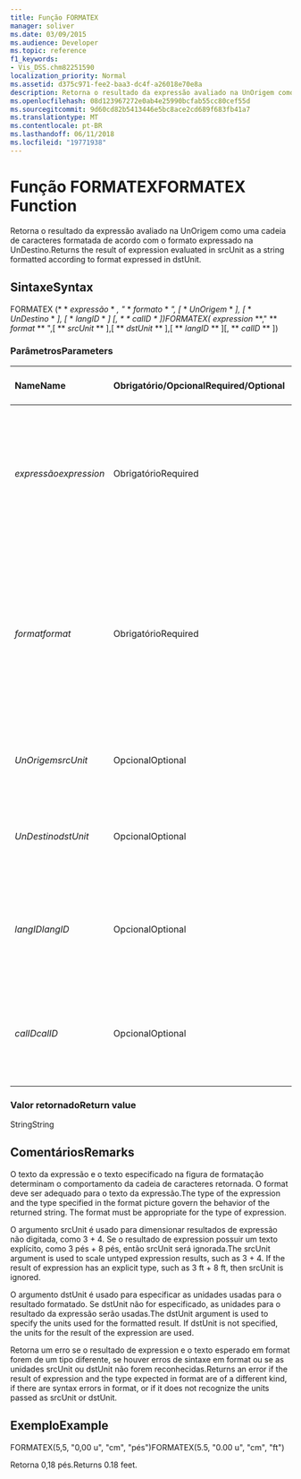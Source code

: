 ```yaml
---
title: Função FORMATEX
manager: soliver
ms.date: 03/09/2015
ms.audience: Developer
ms.topic: reference
f1_keywords:
- Vis_DSS.chm82251590
localization_priority: Normal
ms.assetid: d375c971-fee2-baa3-dc4f-a26018e70e8a
description: Retorna o resultado da expressão avaliado na UnOrigem como uma cadeia de caracteres formatada de acordo com o formato expressado na UnDestino.
ms.openlocfilehash: 08d123967272e0ab4e25990bcfab55cc80cef55d
ms.sourcegitcommit: 9d60cd82b5413446e5bc8ace2cd689f683fb41a7
ms.translationtype: MT
ms.contentlocale: pt-BR
ms.lasthandoff: 06/11/2018
ms.locfileid: "19771938"
---
```

# <a name="formatex-function"></a><span data-ttu-id="609b2-103">Função FORMATEX</span><span class="sxs-lookup"><span data-stu-id="609b2-103">FORMATEX Function</span></span>

<span data-ttu-id="609b2-104">Retorna o resultado da expressão avaliado na UnOrigem como uma cadeia de caracteres formatada de acordo com o formato expressado na UnDestino.</span><span class="sxs-lookup"><span data-stu-id="609b2-104">Returns the result of expression evaluated in srcUnit as a string formatted according to format expressed in dstUnit.</span></span>
  
## <a name="syntax"></a><span data-ttu-id="609b2-105">Sintaxe</span><span class="sxs-lookup"><span data-stu-id="609b2-105">Syntax</span></span>

<span data-ttu-id="609b2-106">FORMATEX (* * *expressão* * *, "* * *formato* * *", [* * *UnOrigem* * *], [* * *UnDestino* * *], [* * *langID* * *] [, * * *calID* * *])</span><span class="sxs-lookup"><span data-stu-id="609b2-106">FORMATEX(** *expression* **," ** *format* ** ",[ ** *srcUnit* ** ],[ ** *dstUnit* ** ],[ ** *langID* ** ][, ** *calID* ** ])</span></span> 
  
### <a name="parameters"></a><span data-ttu-id="609b2-107">Parâmetros</span><span class="sxs-lookup"><span data-stu-id="609b2-107">Parameters</span></span>

|<span data-ttu-id="609b2-108">**Name**</span><span class="sxs-lookup"><span data-stu-id="609b2-108">**Name**</span></span>|<span data-ttu-id="609b2-109">**Obrigatório/Opcional**</span><span class="sxs-lookup"><span data-stu-id="609b2-109">**Required/Optional**</span></span>|<span data-ttu-id="609b2-110">**Tipo de dados**</span><span class="sxs-lookup"><span data-stu-id="609b2-110">**Data Type**</span></span>|<span data-ttu-id="609b2-111">**Descrição**</span><span class="sxs-lookup"><span data-stu-id="609b2-111">**Description**</span></span>|
|:-----|:-----|:-----|:-----|
| <span data-ttu-id="609b2-112">_expressão_</span><span class="sxs-lookup"><span data-stu-id="609b2-112">_expression_</span></span> <br/> |<span data-ttu-id="609b2-113">Obrigatório</span><span class="sxs-lookup"><span data-stu-id="609b2-113">Required</span></span>  <br/> |<span data-ttu-id="609b2-114">**String**</span><span class="sxs-lookup"><span data-stu-id="609b2-114">**String**</span></span> <br/> |<span data-ttu-id="609b2-115">Uma combinação de constantes, operadores, funções e referências a células ShapeSheet que resulta em um valor.</span><span class="sxs-lookup"><span data-stu-id="609b2-115">A combination of constants, operators, functions, and references to ShapeSheet cells that results in a value.</span></span>  <br/> |
| <span data-ttu-id="609b2-116">_format_</span><span class="sxs-lookup"><span data-stu-id="609b2-116">_format_</span></span> <br/> |<span data-ttu-id="609b2-117">Obrigatório</span><span class="sxs-lookup"><span data-stu-id="609b2-117">Required</span></span>  <br/> |<span data-ttu-id="609b2-118">**String**</span><span class="sxs-lookup"><span data-stu-id="609b2-118">**String**</span></span> <br/> |<span data-ttu-id="609b2-119">A figura de formatação usada para formatar a cadeia de caracteres.</span><span class="sxs-lookup"><span data-stu-id="609b2-119">The format picture used to format the string.</span></span> <span data-ttu-id="609b2-120">Para obter mais informações sobre figuras de formatação, consulte [Sobre figuras de formatação](about-format-pictures.md).</span><span class="sxs-lookup"><span data-stu-id="609b2-120">For more information about format pictures, see [About Format Pictures](about-format-pictures.md).</span></span>  <br/> |
| <span data-ttu-id="609b2-121">_UnOrigem_</span><span class="sxs-lookup"><span data-stu-id="609b2-121">_srcUnit_</span></span> <br/> |<span data-ttu-id="609b2-122">Opcional</span><span class="sxs-lookup"><span data-stu-id="609b2-122">Optional</span></span>  <br/> |<span data-ttu-id="609b2-123">**String**</span><span class="sxs-lookup"><span data-stu-id="609b2-123">**String**</span></span> <br/> | <span data-ttu-id="609b2-124">Unidades usadas para avaliar a expression (pol, cm, etc.).</span><span class="sxs-lookup"><span data-stu-id="609b2-124">Units used to evaluate expression (in, cm, and so forth).</span></span>  <br/> |
| <span data-ttu-id="609b2-125">_UnDestino_</span><span class="sxs-lookup"><span data-stu-id="609b2-125">_dstUnit_</span></span> <br/> |<span data-ttu-id="609b2-126">Opcional</span><span class="sxs-lookup"><span data-stu-id="609b2-126">Optional</span></span>  <br/> |<span data-ttu-id="609b2-127">**String**</span><span class="sxs-lookup"><span data-stu-id="609b2-127">**String**</span></span> <br/> |<span data-ttu-id="609b2-128">Unidades usadas para o resultado de expression (pol, cm, etc.).</span><span class="sxs-lookup"><span data-stu-id="609b2-128">Units to use for the result of expression (in, cm, and so forth).</span></span>  <br/> |
| <span data-ttu-id="609b2-129">_langID_</span><span class="sxs-lookup"><span data-stu-id="609b2-129">_langID_</span></span> <br/> |<span data-ttu-id="609b2-130">Opcional</span><span class="sxs-lookup"><span data-stu-id="609b2-130">Optional</span></span>  <br/> |<span data-ttu-id="609b2-131">**Número**</span><span class="sxs-lookup"><span data-stu-id="609b2-131">**Number**</span></span> <br/> |<span data-ttu-id="609b2-132">O idioma usado ao formatar as imagens de data/hora do Microsoft Office System.</span><span class="sxs-lookup"><span data-stu-id="609b2-132">The language used when formatting Microsoft Office System date/time pictures.</span></span>  <br/> |
| <span data-ttu-id="609b2-133">_calID_</span><span class="sxs-lookup"><span data-stu-id="609b2-133">_calID_</span></span> <br/> |<span data-ttu-id="609b2-134">Opcional</span><span class="sxs-lookup"><span data-stu-id="609b2-134">Optional</span></span>  <br/> |<span data-ttu-id="609b2-135">**Número**</span><span class="sxs-lookup"><span data-stu-id="609b2-135">**Number**</span></span> <br/> |<span data-ttu-id="609b2-136">O calendário usado ao formatar as imagens de data/hora do Microsoft Office System.</span><span class="sxs-lookup"><span data-stu-id="609b2-136">The calendar used when formatting Microsoft Office System date/time pictures.</span></span>  <br/> |
   
### <a name="return-value"></a><span data-ttu-id="609b2-137">Valor retornado</span><span class="sxs-lookup"><span data-stu-id="609b2-137">Return value</span></span>

<span data-ttu-id="609b2-138">String</span><span class="sxs-lookup"><span data-stu-id="609b2-138">String</span></span>
  
## <a name="remarks"></a><span data-ttu-id="609b2-139">Comentários</span><span class="sxs-lookup"><span data-stu-id="609b2-139">Remarks</span></span>

<span data-ttu-id="609b2-p102">O texto da expressão e o texto especificado na figura de formatação determinam o comportamento da cadeia de caracteres retornada. O format deve ser adequado para o texto da expressão.</span><span class="sxs-lookup"><span data-stu-id="609b2-p102">The type of the expression and the type specified in the format picture govern the behavior of the returned string. The format must be appropriate for the type of expression.</span></span>
  
<span data-ttu-id="609b2-p103">O argumento srcUnit é usado para dimensionar resultados de expressão não digitada, como 3 + 4. Se o resultado de expression possuir um texto explícito, como 3 pés + 8 pés, então srcUnit será ignorada.</span><span class="sxs-lookup"><span data-stu-id="609b2-p103">The srcUnit argument is used to scale untyped expression results, such as 3 + 4. If the result of expression has an explicit type, such as 3 ft + 8 ft, then srcUnit is ignored.</span></span>
  
<span data-ttu-id="609b2-p104">O argumento dstUnit é usado para especificar as unidades usadas para o resultado formatado. Se dstUnit não for especificado, as unidades para o resultado da expressão serão usadas.</span><span class="sxs-lookup"><span data-stu-id="609b2-p104">The dstUnit argument is used to specify the units used for the formatted result. If dstUnit is not specified, the units for the result of the expression are used.</span></span>
  
<span data-ttu-id="609b2-146">Retorna um erro se o resultado de expression e o texto esperado em format forem de um tipo diferente, se houver erros de sintaxe em format ou se as unidades srcUnit ou dstUnit não forem reconhecidas.</span><span class="sxs-lookup"><span data-stu-id="609b2-146">Returns an error if the result of expression and the type expected in format are of a different kind, if there are syntax errors in format, or if it does not recognize the units passed as srcUnit or dstUnit.</span></span>
  
## <a name="example"></a><span data-ttu-id="609b2-147">Exemplo</span><span class="sxs-lookup"><span data-stu-id="609b2-147">Example</span></span>

<span data-ttu-id="609b2-148">FORMATEX(5,5, "0,00 u", "cm", "pés")</span><span class="sxs-lookup"><span data-stu-id="609b2-148">FORMATEX(5.5, "0.00 u", "cm", "ft")</span></span> 
  
<span data-ttu-id="609b2-149">Retorna 0,18 pés.</span><span class="sxs-lookup"><span data-stu-id="609b2-149">Returns 0.18 feet.</span></span> 
  

